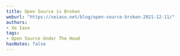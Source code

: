 ```yaml
---
title: Open Source is Broken
weburl: "https://xeiaso.net/blog/open-source-broken-2021-12-11/"
authors:
- Xe Iaso
tags:
- Open Source Under The Hood
hasNotes: false
---
```

